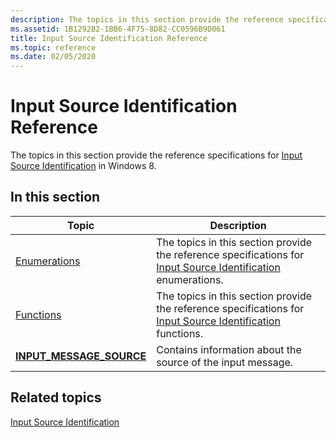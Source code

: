 ```yaml
---
description: The topics in this section provide the reference specifications for Input Source Identification in Windows 8.
ms.assetid: 1B1292B2-1BB6-4F75-8D82-CC0596B9D061
title: Input Source Identification Reference
ms.topic: reference
ms.date: 02/05/2020
---
```


# Input Source Identification Reference

The topics in this section provide the reference specifications for [Input Source Identification](input-source-identification-portal.md) in Windows 8.

## In this section

| Topic | Description |
|---|---|
| [Enumerations](enumerations.md)<br/> | The topics in this section provide the reference specifications for [Input Source Identification](input-source-identification-portal.md) enumerations.<br/> |
| [Functions](functions.md)<br/> | The topics in this section provide the reference specifications for [Input Source Identification](input-source-identification-portal.md) functions.<br/> |
| [**INPUT_MESSAGE_SOURCE**](/windows/win32/api/winuser/ns-winuser-input_message_source)<br/> | Contains information about the source of the input message.<br/> |

## Related topics

[Input Source Identification](input-source-identification-portal.md)
